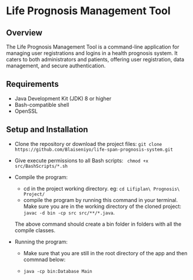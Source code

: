 # Life Prognosis Management Tool

## Overview

The Life Prognosis Management Tool is a command-line application for managing user registrations and logins in a health prognosis system. It caters to both administrators and patients, offering user registration, data management, and secure authentication.

## Requirements

- Java Development Kit (JDK) 8 or higher
- Bash-compatible shell
- OpenSSL


## Setup and Installation

- Clone the repository or download the project files: 
 `git clone https://github.com/Blaiseniyo/life-span-prognosis-system.git`

- Give execute permissions to all Bash scripts:
` chmod +x src/BashScripts/*.sh`

- Compile the program: 
    -  cd in the project working directory. eg: `cd Lifiplan\ Prognosis\ Project/ `
    - compile the program by running this command in your terminal. Make sure you are in the working directory of the cloned project: `javac -d bin -cp src src/**/*.java`.

    The above command should create a bin folder in folders with all the compile classes.

- Running the program: 
    - Make sure that you are still in the root directory of the app and then commnad below:

    - `java -cp bin:Database Main`

` `